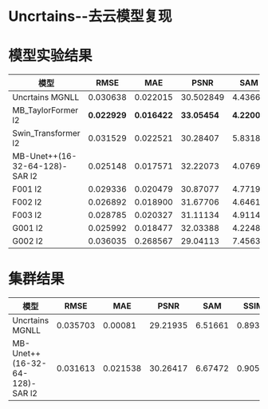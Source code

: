 # Uncrtains--去云模型复现

# 模型实验结果  
模型 | RMSE | MAE | PSNR | SAM | SSIM 
--- | --- | --- | --- | --- | ---
Uncrtains MGNLL | 0.030638 | 0.022015 | 30.502849 | 4.43660 | 0.92405
MB_TaylorFormer l2 | **0.022929** | **0.016422** | **33.05454** | **4.22007** | **0.92842**
Swin_Transformer l2 | 0.031529 | 0.022521 | 30.28407 | 5.83186 | 0.86723
MB-Unet++(16-32-64-128)-SAR l2 | 0.025148 | 0.017571 | 32.22073 | 4.07692 | 0.92498
F001 l2 | 0.029336 | 0.020479 | 30.87077 | 4.77194 | 0.91125
F002 l2 | 0.026892 | 0.018900 | 31.67706 | 4.64615 | 0.89592
F003 l2 | 0.028785 | 0.020327 | 31.11134 | 4.91146 | 0.88973
G001 l2 | 0.025992 | 0.018477 | 32.03388 | 4.22486 | 0.90960
G002 l2 | 0.036035 | 0.268567 | 29.04113 | 7.45630 | 0.86437

# 集群结果
模型 | RMSE | MAE | PSNR | SAM | SSIM 
--- | --- | --- | --- | --- | ---
Uncrtains MGNLL | 0.035703 | 0.00081 | 29.21935 | 6.51661 | 0.89306
MB-Unet++(16-32-64-128)-SAR l2 | 0.031613 | 0.021538 | 30.26417 | 6.67472 | 0.90519 
